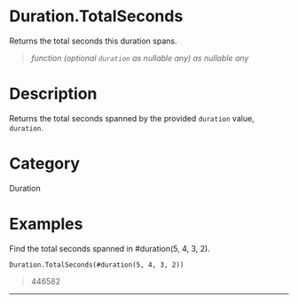 ﻿# Duration.TotalSeconds
Returns the total seconds this duration spans.
> _function (optional <code>duration</code> as nullable any) as nullable any_
# Description 
Returns the total seconds spanned by the provided <code>duration</code> value, <code>duration</code>.

# Category 
Duration
# Examples 
Find the total seconds spanned in #duration(5, 4, 3, 2).
```
Duration.TotalSeconds(#duration(5, 4, 3, 2))
```
> 446582
***
